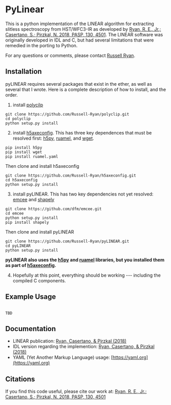 # PyLinear

This is a python implementation of the LINEAR algorithm for extracting slitless spectroscopy from HST/WFC3-IR as developed by [Ryan, R. E., Jr.; Casertano, S.; Pirzkal, N. 2018, PASP, 130, 4501](https://ui.adsabs.harvard.edu/abs/2018PASP..130c4501R/abstract).  The LINEAR software was originally developed in IDL and C, but had several limitations that were remedied in the porting to Python.

For any questions or comments, please contact [Russell Ryan](mailto:rryan@stsci.edu?subject=[GitHub]%20PyLINEAR%20question).


## Installation
pyLINEAR requires several packages that exist in the ether, as well as several that I wrote.  Here is a complete description of how to install, and the order.

1. install [polycilp](https://github.com/Russell-Ryan/polyclip)
```
git clone https://github.com/Russell-Ryan/polyclip.git
cd polyclip
python setup.py install
```


2. install [h5axeconfig](https://github.com/Russell-Ryan/h5axeconfig).  This has three key dependences that must be resolved first: [h5py](https://pypi.org/project/h5py/), [ruamel](https://pypi.org/project/ruamel.yaml/), and [wget](https://pypi.org/project/wget/).

```
pip install h5py
pip install wget
pip install ruamel.yaml
```

Then clone and install h5axeconfig

```
git clone https://github.com/Russell-Ryan/h5axeconfig.git
cd h5axeconfig
python setup.py install
```

3. install pyLINEAR.  This has two key dependencies not yet resolved: [emcee](https://github.com/dfm/emcee) and [shapely](https://pypi.org/project/Shapely/)
```
git clone https://github.com/dfm/emcee.git
cd emcee
python setup.py install
pip install shapely
```

Then clone and install pyLINEAR
```
git clone https://github.com/Russell-Ryan/pyLINEAR.git
cd pyLINEAR
python setup.py install
```

**pyLINEAR also uses the [h5py](https://pypi.org/project/h5py/) and  [ruamel](https://pypi.org/project/ruamel.yaml/) libraries, but you installed them as part of [h5axeconfig](https://github.com/Russell-Ryan/h5axeconfig).**

4. Hopefully at this point, everything should be working --- including the compiled C components.



## Example Usage
```

TBD

```



## Documentation


* LINEAR publication: [Ryan, Casertano, & Pirzkal (2018)](https://ui.adsabs.harvard.edu/abs/2018PASP..130c4501R/abstract)
* IDL version regarding the implemention: [Ryan, Casertano, \& Pirzkal (2018)](http://www.stsci.edu/hst/wfc3/documents/ISRs/WFC3-2018-13.pdf)
* YAML (Yet Another Markup Language) usage: [https://yaml.org](https://yaml.org)



## Citations

If you find this code useful, please cite our work at: [Ryan, R. E., Jr.; Casertano, S.; Pirzkal, N. 2018, PASP, 130, 4501](https://ui.adsabs.harvard.edu/abs/2018PASP..130c4501R/abstract)


